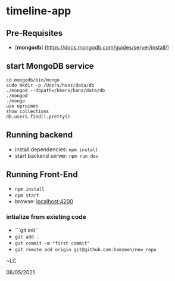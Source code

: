 # timeline-app


## Pre-Requisites ##
*   [**mongodb**] (https://docs.mongodb.com/guides/server/install/)


## start MongoDB service
```
cd mongodb/bin/mongo
sudo mkdir -p /Users/hanz/data/db
./mongod --dbpath=/Users/hanz/data/db
./mongod
./mongo
use opruimen
show collections
db.users.find().pretty()

```

## Running backend
* install dependencies:
    ```npm install```
* start backend server:
    ```npm run dev```


## Running Front-End
* ```npm install```
* ```npm start```
* browse: <localhost:4200>


### intialize from existing code
* ```git init``
* ```git add .```
* ```git commit -m "first commit"```
* ```git remote add origin git@github.com:hamzeen/new_repo```

~LC 

06/05/2021
